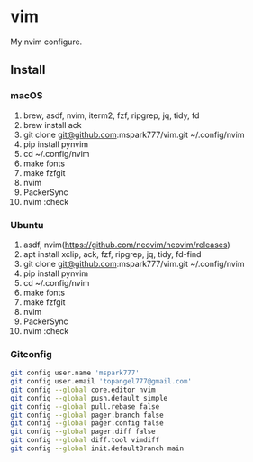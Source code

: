 # vim

My nvim configure.

## Install

### macOS
1. brew, asdf, nvim, iterm2, fzf, ripgrep, jq, tidy, fd
1. brew install ack
1. git clone git@github.com:mspark777/vim.git ~/.config/nvim
1. pip install pynvim
1. cd ~/.config/nvim
1. make fonts
1. make fzfgit
1. nvim
1. PackerSync
1. nvim :check


### Ubuntu
1. asdf, nvim(https://github.com/neovim/neovim/releases)
1. apt install xclip, ack, fzf, ripgrep, jq, tidy, fd-find
1. git clone git@github.com:mspark777/vim.git ~/.config/nvim
1. pip install pynvim
1. cd ~/.config/nvim
1. make fonts
1. make fzfgit
1. nvim
1. PackerSync
1. nvim :check

### Gitconfig
```sh
git config user.name 'mspark777'
git config user.email 'topangel777@gmail.com'
git config --global core.editor nvim
git config --global push.default simple
git config --global pull.rebase false
git config --global pager.branch false
git config --global pager.config false
git config --global pager.diff false
git config --global diff.tool vimdiff
git config --global init.defaultBranch main
```
